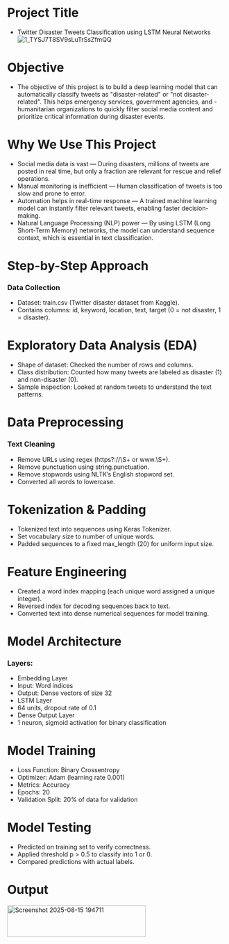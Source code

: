 # Project Title
- Twitter Disaster Tweets Classification using LSTM Neural Networks
![1_TYSJ7T8SV9sLuTrSsZfmQQ](https://github.com/user-attachments/assets/d8ccf95b-efd0-4190-a9b9-c8ef6e63f961)
# Objective
- The objective of this project is to build a deep learning model that can automatically classify tweets as "disaster-related" or "not disaster-related". This helps emergency services, government agencies, and - humanitarian organizations to quickly filter social media content and prioritize critical information during disaster events.
# Why We Use This Project
- Social media data is vast — During disasters, millions of tweets are posted in real time, but only a fraction are relevant for rescue and relief operations.
- Manual monitoring is inefficient — Human classification of tweets is too slow and prone to error.
- Automation helps in real-time response — A trained machine learning model can instantly filter relevant tweets, enabling faster decision-making.
- Natural Language Processing (NLP) power — By using LSTM (Long Short-Term Memory) networks, the model can understand sequence context, which is essential in text classification.
# Step-by-Step Approach
### Data Collection
- Dataset: train.csv (Twitter disaster dataset from Kaggle).
- Contains columns: id, keyword, location, text, target (0 = not disaster, 1 = disaster).
# Exploratory Data Analysis (EDA)
- Shape of dataset: Checked the number of rows and columns.
- Class distribution: Counted how many tweets are labeled as disaster (1) and non-disaster (0).
- Sample inspection: Looked at random tweets to understand the text patterns.
# Data Preprocessing
### Text Cleaning
- Remove URLs using regex (https?://\S+ or www.\S+).
- Remove punctuation using string.punctuation.
- Remove stopwords using NLTK’s English stopword set.
- Converted all words to lowercase.
# Tokenization & Padding
- Tokenized text into sequences using Keras Tokenizer.
- Set vocabulary size to number of unique words.
- Padded sequences to a fixed max_length (20) for uniform input size.
# Feature Engineering
- Created a word index mapping (each unique word assigned a unique integer).
- Reversed index for decoding sequences back to text.
- Converted text into dense numerical sequences for model training.
# Model Architecture
### Layers:
- Embedding Layer
- Input: Word indices
- Output: Dense vectors of size 32
- LSTM Layer
- 64 units, dropout rate of 0.1
- Dense Output Layer
- 1 neuron, sigmoid activation for binary classification
# Model Training
- Loss Function: Binary Crossentropy
- Optimizer: Adam (learning rate 0.001)
- Metrics: Accuracy
- Epochs: 20
- Validation Split: 20% of data for validation
# Model Testing
- Predicted on training set to verify correctness.
- Applied threshold p > 0.5 to classify into 1 or 0.
- Compared predictions with actual labels.
# Output
<img width="319" height="73" alt="Screenshot 2025-08-15 194711" src="https://github.com/user-attachments/assets/b7d8c218-bd1b-478c-99f6-bfcddc77daf2" />

